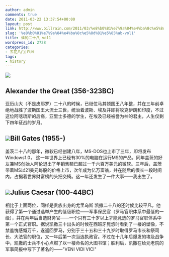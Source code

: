 ```yaml
---
author: admin
comments: true
date: 2011-03-22 13:37:54+00:00
layout: post
link: http://www.billrain.com/2011/03/%e8%b0%81%e7%9a%84%e4%ba%8c%e5%8d%81%e5%85%ab-vol1/
slug: '%e8%b0%81%e7%9a%84%e4%ba%8c%e5%8d%81%e5%85%ab-vol1'
title: 谁的二十八 vol1
wordpress_id: 2728
categories:
- 五花八门|FUN
tags:
- history
---
```


[![](http://www.billrain.com/billrain/wp-content/uploads/aleksanteri_iso-150x150.jpg)](http://www.billrain.com/2011/03/%e8%b0%81%e7%9a%84%e4%ba%8c%e5%8d%81%e5%85%ab-vol1/aleksanteri_iso/)



## Alexander the Great (356-323BC)


亚历山大（不是皮耶罗）二十八的时候，已继位马其顿国王八年整，并在三年前卓绝地战胜了波斯国王大流士三世，统治着波斯、埃及并即将攻克伊朗和印度，不过这位阿喀琉斯的后裔，亚里士多德的学生，在埃及已经被誉为神的君主，人生仅剩下四年征战的岁月。






## [![](http://www.billrain.com/billrain/wp-content/uploads/bill-gates-mugshot-150x150.jpg)](http://www.billrain.com/2011/03/%e8%b0%81%e7%9a%84%e4%ba%8c%e5%8d%81%e5%85%ab-vol1/bill-gates-mugshot/)Bill Gates (1955-)


盖茨二十八的那年，微软已经创建八年，MS-DOS也上市了三年，即将发布Windows1.0， 这一年世界上已经有30%的电脑在运行MS的产品，同年盖茨的好友兼MS创始人阿伦退出了年销售额已超过一千六百万美元的微软。三年后，盖茨带着MS以21美元每股的价格上市，次年成为亿万富翁，并在随后的很长一段时间内，占据着世界财富榜的头把交椅。这一年还发生了一件大事——我出生了。




## [![](http://www.billrain.com/billrain/wp-content/uploads/Julius-150x150.jpg)](http://www.billrain.com/2011/03/%e8%b0%81%e7%9a%84%e4%ba%8c%e5%8d%81%e5%85%ab-vol1/julius/)Julius Caesar (100-44BC)


相比于上面两位，同样是贵族出身的尤里乌斯 凯撒二十八的还时候比较平凡，他获得了第一个通过选举产生的低级职位——军事保民官（罗马官职体系中最低的一级），并在两年后当选财务官——一个只有三十岁以上才能竞选的罗马官职体系中第一个正式官职。据说凯撒三十出头的时候在西班牙晃悠时看到了一楼的塑像，不禁羞愧感慨万千，遂返回罗马，分别于三十五和三十九岁时取得罗马市长和祭司长、大法官的职位，又一年后第一次当选执政官。不过在十几年后爆发的埃及战争中，凯撒的士兵不小心点燃了以一楼命名的大图书馆；胜利后，凯撒在给元老院的军事简报中写下了著名的——"VENI VIDI VICI"

